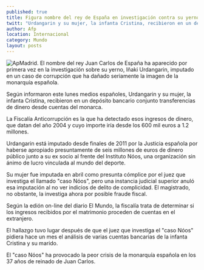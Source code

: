 ```yaml
---
published: true
title: Figura nombre del rey de España en investigación contra su yerno en caso de corrupción
twitt: "Urdangarin y su mujer, la infanta Cristina, recibieron en un depósito bancario conjunto transferencias de dinero desde cuentas del monarca"
author: Afp
location: Internacional
category: Mundo
layout: posts
---
```


![Ap](http://i.imgur.com/rUTb44wm.jpg)Madrid. El nombre del rey Juan Carlos de España ha aparecido por primera vez en la investigación sobre su yerno, Iñaki Urdangarin, imputado en un caso de corrupción que ha dañado seriamente la imagen de la monarquía española.

Según informaron este lunes medios españoles, Urdangarin y su mujer, la infanta Cristina, recibieron en un depósito bancario conjunto transferencias de dinero desde cuentas del monarca.

La Fiscalía Anticorrupción es la que ha detectado esos ingresos de dinero, que datan del año 2004 y cuyo importe iría desde los 600 mil euros a 1.2 millones.

Urdangarin está imputado desde finales de 2011 por la Justicia española por haberse apropiado presuntamente de seis millones de euros de dinero público junto a su ex socio al frente del Instituto Nóos, una organización sin ánimo de lucro vinculada al mundo del deporte.

Su mujer fue imputada en abril como presunta cómplice por el juez que investiga el llamado "caso Nóos", pero una instancia judicial superior anuló esa imputación al no ver indicios de delito de complicidad. El magistrado, no obstante, la investiga ahora por posible fraude fiscal.

Según la edión on-line del diario El Mundo, la fiscalía trata de determinar si los ingresos recibidos por el matrimonio proceden de cuentas en el extranjero.

El hallazgo tuvo lugar después de que el juez que investiga el "caso Nóos" pidiera hace un mes el análisis de varias cuentas bancarias de la infanta Cristina y su marido.

El "caso Nóos" ha provocado la peor crisis de la monarquía española en los 37 años de reinado de Juan Carlos.
